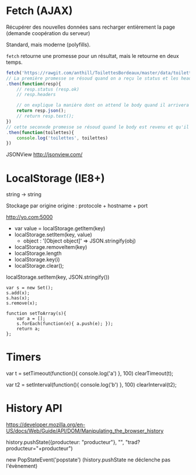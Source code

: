 # Fetch (AJAX)

Récupérer des nouvelles données sans recharger entièrement la page (demande coopération du serveur)

Standard, mais moderne (polyfills).

`fetch` retourne une promesse pour un résultat, mais le retourne en deux temps.




````js 
fetch('https://rawgit.com/anthill/ToilettesBordeaux/master/data/toilettes.json')
// La première promesse se résoud quand on a reçu le status et les headers, mais pas encore le body
.then(function(resp){
    // resp.status (resp.ok)
    // resp.headers

    // on explique la manière dont on attend le body quand il arrivera
    return resp.json();
    // return resp.text();
})
// cette seconxde promesse se résoud quand le body est revenu et qu'il est dans la forme qu'on attend (ici un objet JS obtenu en parsant le JSON)
.then(function(toilettes){
    console.log('toilettes', toilettes)
})


````






JSONView http://jsonview.com/


# LocalStorage (IE8+)

string -> string

Stockage par origine
origine : protocole + hostname + port

http://yo.com:5000

* var value = localStorage.getItem(key)
* localStorage.setItem(key, value)
    * object : '[Object object]' => JSON.stringify(obj)
* localStorage.removeItem(key)
* localStorage.length
* localStorage.key(i)
* localStorage.clear();

localStorage.setItem(key, JSON.stringify())

````
var s = new Set();
s.add(x);
s.has(x);
s.remove(x);

function setToArray(s){
    var a = [];
    s.forEach(function(e){ a.push(e); });
    return a;
};
````

# Timers

var t = setTimeout(function(){
    console.log('a')
}, 100)
clearTimeout(t);

var t2 = setInterval(function(){
    console.log('b')
}, 100)
clearInterval(t2);



# History API


https://developer.mozilla.org/en-US/docs/Web/Guide/API/DOM/Manipulating_the_browser_history

history.pushState({producteur: "producteur"}, "", "trad?producteur="+producteur")

new PopStateEvent('popstate') (history.pushState ne déclenche pas l'évènement)







